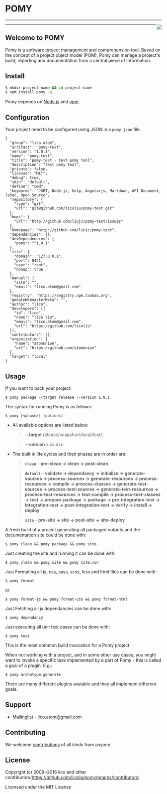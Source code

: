 # POMY
---
<img align="right" src="https://raw.githubusercontent.com/licoliu/pomy/develop/site/public/images/logo.png">

---

## Welcome to POMY
Pomy is a software project management and comprehension tool. Based on the concept of a project object model (POM), Pomy can manage a project's build, reporting and documentation from a central piece of information.

## Install
```sh
$ mkdir project-name && cd project-name
$ npm install pomy -g
```
Pomy depends on [Node.js](http://nodejs.org/) and [npm](http://npmjs.org/). 

## Configuration
Your project need to be configured using JSON in a `pomy.json` file.
```
{
  "group": "lico.atom",
  "artifact": "pomy-test",
  "version": "1.0.1",
  "name": "pomy-test",
  "title": "pomy-test - test pomy tool",
  "description": "test pomy tool",
  "private": false,
  "license": "MIT",
  "debug": true,
  "skin": "default",
  "define": "cmd",
  "keywords": "JSRT, Node.js, Gulp, Angularjs, Markdown, API Document, JsDoc, Open Source",
  "repository": {
    "type": "git",
    "url": "git@github.com/licoliu/pomy-test.git"
  },
  "bugs": {
    "url": "http://github.com/liujc/pomy-test/issues"
  },
  "homepage": "http://github.com/liujc/pomy-test",
  "dependencies": {},
  "devDependencies": {
    "pomy": "^1.0.1"
  },
  "site": {
    "domain": "127.0.0.1",
    "port": 8421,
    "user": "root",
    "nohup": true
  },
  "manual": {
    "site": "",
    "email": "lico.atom@gmail.com"
  },
  "registry": "https://registry.npm.taobao.org",
  "googleWebmasterMeta": "",
  "author": "lico",
  "developers": [{
    "id": "lico",
    "name": "lico liu",
    "email": "lico.atom@gmail.com",
    "url": "https://github.com/licoliu"
  }],
  "contributors": [],
  "organization": {
    "name": "atomunion",
    "url": "https://github.com/atomunion"
  },
  "target": "local"
}
```

## Usage
If you want to pack your project:
```
$ pomy package --target release --version 1.0.1
```
The syntax for running Pomy is as follows:

```
$ pomy [<phase>] [options]
```
* All available options are listed below:
    > __--target__  release/snapshort/local/test/...

    > __--version__ x.xx.xxx

* The built in life cycles and their phases are in order are:

    > __`clean`__ - __pre-clean -> clean -> post-clean__

    > __`default`__ - __validate -> dependancy -> initialize -> generate-sources -> process-sources -> generate-resources -> process-resources -> compile -> process-classes -> generate-test-sources -> process-test-sources -> generate-test-resources -> process-test-resources -> test-compile -> process-test-classes -> test -> prepare-package -> package -> pre-integration-test -> integration-test -> post-integration-test -> verify -> install -> deploy__

    > __`site`__ - __pre-site -> site -> post-site -> site-deploy__

A fresh build of a project generating all packaged outputs and the documentation site could be done with:
```
$ pomy clean && pomy package && pomy site
```

Just creating the site and running it can be done with: 
```
$ pomy clean && pomy site && pomy site:run
```
Just Formating all js, css, sass, scss, less and html files can be done with:
```
$ pomy format
```
or
```
$ pomy format-js && pomy format-css && pomy format-html
```
Just Fetching all js dependancies can be done with:
```
$ pomy dependancy
```
Just executing all unit test cases can be done with:
```
$ pomy test
```
This is the most common build invocation for a Pomy project.

When not working with a project, and in some other use cases, you might want to invoke a specific task implemented by a part of Pomy - this is called a goal of a plugin. E.g.:

```
$ pomy archetype:generate
```

There are many different plugins avaiable and they all implement different goals.


## Support
* [Mailinglist](mailto:lico.atom@gmail.com) - lico.atom@gmail.com

## Contributing
We welcome [contributions](https://github.com/licoliu/pomy/graphs/contributors) of all kinds from anyone. 


## License
Copyright (c) 2009~2016 lico and other contributors(https://github.com/licoliu/pomy/graphs/contributors)

Licensed under the MIT License
